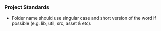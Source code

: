 ### Project Standards

-   Folder name should use singular case and short version of the word if possible (e.g. lib, util, src, asset & etc).
